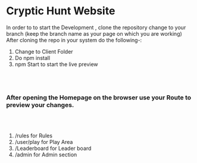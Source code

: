 # Cryptic Hunt Website
In order to to start the Development , clone the repository change to your branch (keep the branch name as your page on which you are working)
 After cloning the repo in your system do the following-:
 <ol>
  <li>Change to Client Folder</li>
  <li>Do npm install</li>
  <li> npm Start to start the live preview </li>
  </ol>
  <br></br>
   <h3>After opening the Homepage on the browser use your Route to preview your changes.</h3>
  <br></br>
  <ol>
  <li> /rules for Rules</li>
  <li> /user/play for Play Area</li>
  <li> /Leaderboard for Leader board</li>
  <li> /admin for Admin section </li>
  </ol>
